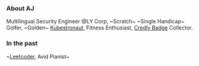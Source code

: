 ### About AJ
Multilingual Security Engineer @LY Corp, ~Scratch~ ~Single Handicap~ Golfer, ~Golden~ [Kubestronaut](https://www.cncf.io/training/kubestronaut/?_sft_lf-country=kr), Fitness Enthusiast, [Credly Badge](https://www.credly.com/users/mlajkim/badges) Collector.

### In the past
~[Leetcoder](https://leetcode.com/u/mlajkim/), Avid Pianist~
